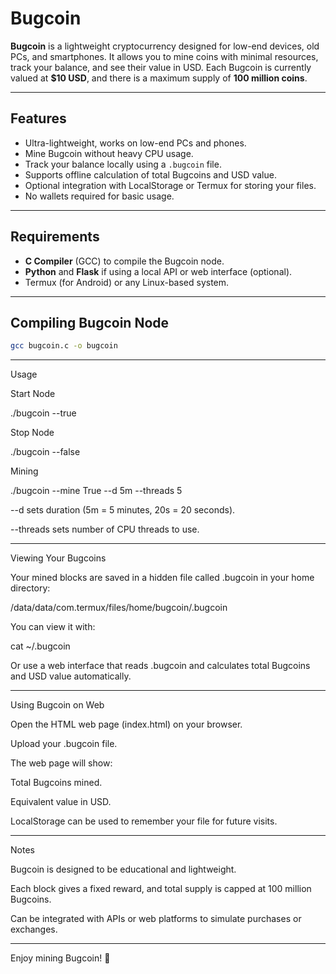 # Bugcoin

**Bugcoin** is a lightweight cryptocurrency designed for low-end devices, old PCs, and smartphones. It allows you to mine coins with minimal resources, track your balance, and see their value in USD. Each Bugcoin is currently valued at **$10 USD**, and there is a maximum supply of **100 million coins**.

---

## Features

- Ultra-lightweight, works on low-end PCs and phones.
- Mine Bugcoin without heavy CPU usage.
- Track your balance locally using a `.bugcoin` file.
- Supports offline calculation of total Bugcoins and USD value.
- Optional integration with LocalStorage or Termux for storing your files.
- No wallets required for basic usage.

---

## Requirements

- **C Compiler** (GCC) to compile the Bugcoin node.
- **Python** and **Flask** if using a local API or web interface (optional).
- Termux (for Android) or any Linux-based system.

---

## Compiling Bugcoin Node

```bash
gcc bugcoin.c -o bugcoin
```

---

Usage

Start Node

./bugcoin --true

Stop Node

./bugcoin --false

Mining

./bugcoin --mine True --d 5m --threads 5

--d sets duration (5m = 5 minutes, 20s = 20 seconds).

--threads sets number of CPU threads to use.



---

Viewing Your Bugcoins

Your mined blocks are saved in a hidden file called .bugcoin in your home directory:

/data/data/com.termux/files/home/bugcoin/.bugcoin

You can view it with:

cat ~/.bugcoin

Or use a web interface that reads .bugcoin and calculates total Bugcoins and USD value automatically.


---

Using Bugcoin on Web

Open the HTML web page (index.html) on your browser.

Upload your .bugcoin file.

The web page will show:

Total Bugcoins mined.

Equivalent value in USD.


LocalStorage can be used to remember your file for future visits.



---

Notes

Bugcoin is designed to be educational and lightweight.

Each block gives a fixed reward, and total supply is capped at 100 million Bugcoins.

Can be integrated with APIs or web platforms to simulate purchases or exchanges.



---

Enjoy mining Bugcoin! 🚀
